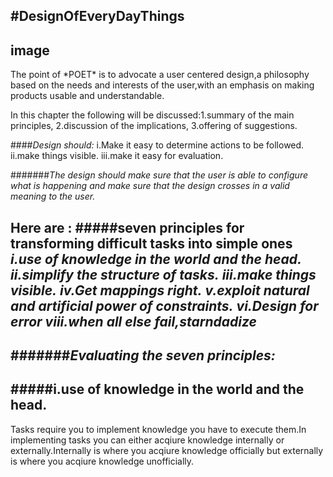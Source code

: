 #DesignOfEveryDayThings
---
image
---
<p>The point of  
*POET*  is to advocate a user centered design,a  philosophy based on the needs and interests of the user,with an emphasis on making products usable and understandable.
</p>
In this chapter the following will be discussed:1.summary of the main principles,
                                                   2.discussion of the implications,
                                                   3.offering of suggestions.

####*Design should:*
                    i.Make it easy to determine actions to be followed.
                    ii.make things visible.
                    iii.make it easy for evaluation.
                    
#######*The design should make sure  that the user is able to configure what is happening and make sure that the design crosses in a valid meaning to the user.*

Here are :
#####seven principles for transforming difficult tasks into simple ones
   *i.use of knowledge in the world and the head.*
   *ii.simplify the structure of tasks.*
   *iii.make things visible.*
   *iv.Get mappings right.*
   *v.exploit natural and artificial power of constraints.*
   *vi.Design for error*
          *viii.when all else fail,starndadize*
---
#######*Evaluating the seven principles:*
---
#####i.use of knowledge in the world and the head.
---
Tasks require you to implement knowledge you have to execute them.In implementing tasks you can either acqiure knowledge internally or externally.Internally is where you acqiure knowledge officially but externally is where you acqiure knowledge unofficially.
          
